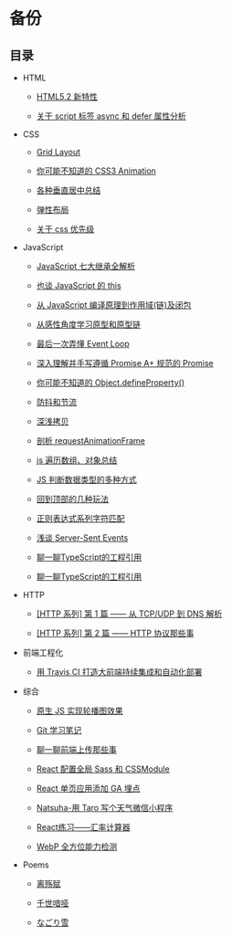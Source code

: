 # 备份

## 目录

- HTML

  - [HTML5.2 新特性](./HTML/HTML5.2新特性.md)

  - [关于 script 标签 async 和 defer 属性分析](./HTML/关于script标签async和defer属性分析.md)

- CSS

  - [Grid Layout](./CSS/Grid%20Layout.md)

  - [你可能不知道的 CSS3 Animation](./CSS/%E4%BD%A0%E5%8F%AF%E8%83%BD%E4%B8%8D%E7%9F%A5%E9%81%93%E7%9A%84%20CSS3%20Animation.md)

  - [各种垂直居中总结](./CSS/%E5%90%84%E7%A7%8D%E5%9E%82%E7%9B%B4%E5%B1%85%E4%B8%AD%E6%80%BB%E7%BB%93.md)

  - [弹性布局](./CSS/%E5%BC%B9%E6%80%A7%E5%B8%83%E5%B1%80.md)

  - [关于 css 优先级](./CSS/关于css优先级.md)

- JavaScript

  - [JavaScript 七大继承全解析](./JavaScript/JavaScript%20%E4%B8%83%E5%A4%A7%E7%BB%A7%E6%89%BF%E5%85%A8%E8%A7%A3%E6%9E%90.md)

  - [也谈 JavaScript 的 this](./JavaScript/%E4%B9%9F%E8%B0%88%20JavaScript%20%E7%9A%84%20this.md)

  - [从 JavaScript 编译原理到作用域(链)及闭包](<./JavaScript/%E4%BB%8E%20JavaScript%20%E7%BC%96%E8%AF%91%E5%8E%9F%E7%90%86%E5%88%B0%E4%BD%9C%E7%94%A8%E5%9F%9F(%E9%93%BE)%E5%8F%8A%E9%97%AD%E5%8C%85.md>)

  - [从感性角度学习原型和原型链](./JavaScript/%E4%BB%8E%E6%84%9F%E6%80%A7%E8%A7%92%E5%BA%A6%E5%AD%A6%E4%B9%A0%E5%8E%9F%E5%9E%8B%E5%92%8C%E5%8E%9F%E5%9E%8B%E9%93%BE.md)

  - [最后一次弄懂 Event Loop](./JavaScript/%E6%9C%80%E5%90%8E%E4%B8%80%E6%AC%A1%E5%BC%84%E6%87%82%20Event%20Loop.md)

  - [深入理解并手写遵循 Promise A+ 规范的 Promise](./JavaScript/%E6%B7%B1%E5%85%A5%E7%90%86%E8%A7%A3%E5%B9%B6%E6%89%8B%E5%86%99%E9%81%B5%E5%BE%AA%20Promise%20A%2B%20%E8%A7%84%E8%8C%83%E7%9A%84%20Promise.md)

  - [你可能不知道的 Object.defineProperty()](<./JavaScript/%E4%BD%A0%E5%8F%AF%E8%83%BD%E4%B8%8D%E7%9F%A5%E9%81%93%E7%9A%84%20Object.defineProperty().md>)

  - [防抖和节流](./JavaScript/%E9%98%B2%E6%8A%96%E5%92%8C%E8%8A%82%E6%B5%81.md)

  - [深浅拷贝](./JavaScript/%E6%B7%B1%E6%B5%85%E6%8B%B7%E8%B4%9D.md)

  - [剖析 requestAnimationFrame](./JavaScript/剖析requestAnimationFrame.md)

  - [js 遍历数组、对象总结](./JavaScript/js遍历数组、对象总结.md)

  - [JS 判断数据类型的多种方式](./JavaScript/JS判断数据类型的多种方式.md)

  - [回到顶部的几种玩法](./JavaScript/回到顶部的几种玩法.md)

  - [正则表达式系列字符匹配](./JavaScript/正则表达式系列字符匹配.md)

  - [浅谈 Server-Sent Events](./JavaScript/浅谈%20Server-Send%20Event.md)

  - [聊一聊TypeScript的工程引用](./JavaScript/聊一聊TypeScript的工程引用.md)

  - [聊一聊TypeScript的工程引用](./JavaScript/%E6%B7%B1%E5%85%A5%22%E6%97%B6%E9%97%B4%E7%AE%A1%E7%90%86%E5%A4%A7%E5%B8%88%22%20%E2%80%94%E2%80%94%20React%20Scheduler.md)

- HTTP

  - [[HTTP 系列] 第 1 篇 —— 从 TCP/UDP 到 DNS 解析](./HTTP/%5BHTTP%20系列%5D%20第%201%20篇%20——%20从%20TCP%20UDP%20到%20DNS%20解析.md)

  - [[HTTP 系列] 第 2 篇 —— HTTP 协议那些事](./HTTP/%5BHTTP%20系列%5D%20第%202%20篇%20——%20HTTP%20协议那些事.md)

- 前端工程化

  - [用 Travis CI 打造大前端持续集成和自动化部署](./%E5%89%8D%E7%AB%AF%E5%B7%A5%E7%A8%8B%E5%8C%96/%E7%94%A8%20Travis%20CI%20%E6%89%93%E9%80%A0%E5%A4%A7%E5%89%8D%E7%AB%AF%E6%8C%81%E7%BB%AD%E9%9B%86%E6%88%90%E5%92%8C%E8%87%AA%E5%8A%A8%E5%8C%96%E9%83%A8%E7%BD%B2.md)

- 综合

  - [原生 JS 实现轮播图效果](./综合/原生JS实现轮播图效果.md)

  - [Git 学习笔记](./综合/Git学习笔记.md)

  - [聊一聊前端上传那些事](./综合/聊一聊前端上传那些事.md)

  - [React 配置全局 Sass 和 CSSModule](./综合/React配置全局Sass和CSSModule.md)

  - [React 单页应用添加 GA 埋点](./综合/React单页应用添加GA埋点.md)

  - [Natsuha-用 Taro 写个天气微信小程序](./综合/Natsuha-用Taro写个天气微信小程序.md)

  - [React练习——汇率计算器](./综合/React练习——汇率计算器.md)

  - [WebP 全方位能力检测](./综合/WebP全方位能力检测.md)

- Poems

  - [离殇赋](./Poems/离殇赋.md)

  - [千世喑哑](./Poems/千世喑哑.md)

  - [なごり雪](./Poems/なごり雪.md)

